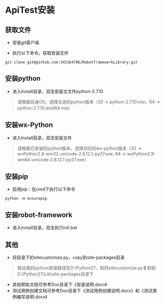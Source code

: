 # ApiTest安装

## 获取文件

- 安装git客户端



- 执行以下命令，获取安装文件

```
git clone git@github.com:342164796/RobotframeworkLibrary.git
```

## 安装python

- 进入Install目录，双击安装文文件python-2.7.10

> 请根据自身OS，选择合适的python版本（32 -> python-2.7.10.msi，64 -> python-2.7.10.amd64.msi）

## 安装wx-Python

- 进入Install目录，双击安装文件

> 请根据已安装的python版本，选择对应的wx-python版本（32 -> wxPython2.8-win32-unicode-2.8.12.1-py27.exe, 64 -> wxPython2.8-win64-unicode-2.8.12.1-py27.exe）

## 安装pip

- 启用pip：在cmd下执行以下命令

```
python -m ensurepip
```

## 安装robot-framework

- 进入Install目录，双击执行init.bat

## 其他

- 将目录下的sitecustomize.py，copy到site-packages目录

> 假设我的python安装路径在D:\Python27，则将sitecustomize.py复制到D:\Python27\Lib\site-packages目录下

- 其他帮助文档可参考Doc目录下《安装说明.docx》
- 测试用例创建文档可参考Doc目录下《测试用例创建说明.docx》和《测试用例编写说明.docx》
